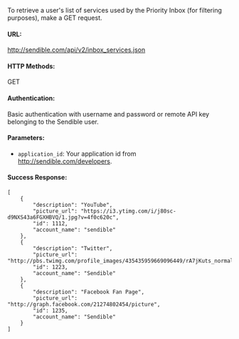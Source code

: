 To retrieve a user's list of services used by the Priority Inbox (for filtering purposes), make a GET request.

#### URL: ####
http://sendible.com/api/v2/inbox_services.json

#### HTTP Methods: ####
GET

#### Authentication: ####
Basic authentication with username and password or remote API key belonging to the Sendible user.

#### Parameters: ####
  * `application_id`: Your application id from http://sendible.com/developers.

#### Success Response: ####
```
[
    {
        "description": "YouTube",
        "picture_url": "https://i3.ytimg.com/i/j80sc-d9NXS43a6FGXHBVQ/1.jpg?v=4f0c620c",
        "id": 1112,
        "account_name": "sendible"
    },
    {
        "description": "Twitter",
        "picture_url": "http://pbs.twimg.com/profile_images/435435959669096449/rA7jKuts_normal.png",
        "id": 1223,
        "account_name": "Sendible"
    },
    {
        "description": "Facebook Fan Page",
        "picture_url": "http://graph.facebook.com/21274802454/picture",
        "id": 1235,
        "account_name": "Sendible"
    }
]
```